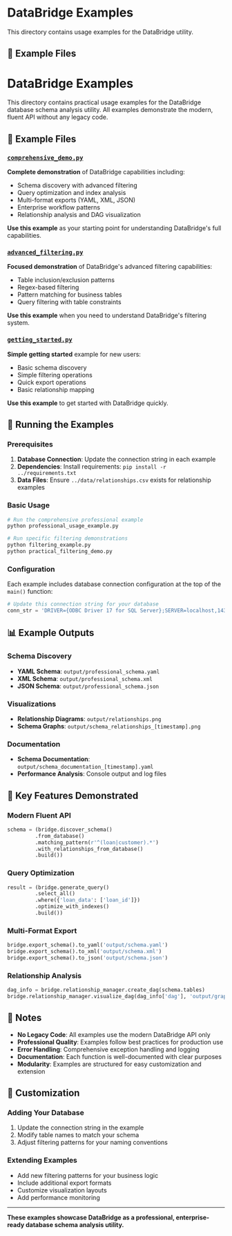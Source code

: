 # DataBridge Examples

This directory contains usage examples for the DataBridge  utility.

## 📁 Example Files

# DataBridge Examples

This directory contains practical usage examples for the DataBridge database schema analysis utility. All examples demonstrate the modern, fluent API without any legacy code.

## 📁 Example Files

### [`comprehensive_demo.py`](comprehensive_demo.py)
**Complete demonstration** of DataBridge capabilities including:
- Schema discovery with advanced filtering
- Query optimization and index analysis  
- Multi-format exports (YAML, XML, JSON)
- Enterprise workflow patterns
- Relationship analysis and DAG visualization

**Use this example** as your starting point for understanding DataBridge's full capabilities.

### [`advanced_filtering.py`](advanced_filtering.py) 
**Focused demonstration** of DataBridge's advanced filtering capabilities:
- Table inclusion/exclusion patterns
- Regex-based filtering
- Pattern matching for business tables
- Query filtering with table constraints

**Use this example** when you need to understand DataBridge's filtering system.

### [`getting_started.py`](getting_started.py)
**Simple getting started** example for new users:
- Basic schema discovery
- Simple filtering operations
- Quick export operations
- Basic relationship mapping

**Use this example** to get started with DataBridge quickly.

## 🚀 Running the Examples

### Prerequisites
1. **Database Connection**: Update the connection string in each example
2. **Dependencies**: Install requirements: `pip install -r ../requirements.txt`
3. **Data Files**: Ensure `../data/relationships.csv` exists for relationship examples

### Basic Usage
```bash
# Run the comprehensive professional example
python professional_usage_example.py

# Run specific filtering demonstrations
python filtering_example.py
python practical_filtering_demo.py
```

### Configuration
Each example includes database connection configuration at the top of the `main()` function:

```python
# Update this connection string for your database
conn_str = 'DRIVER={ODBC Driver 17 for SQL Server};SERVER=localhost,1433;DATABASE=pocdb;UID=sa;PWD=Two3RobotDuckTag!'
```

## 📊 Example Outputs

### Schema Discovery
- **YAML Schema**: `output/professional_schema.yaml`
- **XML Schema**: `output/professional_schema.xml`  
- **JSON Schema**: `output/professional_schema.json`

### Visualizations
- **Relationship Diagrams**: `output/relationships.png`
- **Schema Graphs**: `output/schema_relationships_[timestamp].png`

### Documentation
- **Schema Documentation**: `output/schema_documentation_[timestamp].yaml`
- **Performance Analysis**: Console output and log files

## 🎯 Key Features Demonstrated

### Modern Fluent API
```python
schema = (bridge.discover_schema()
         .from_database()
         .matching_pattern(r'^(loan|customer).*')
         .with_relationships_from_database()
         .build())
```

### Query Optimization
```python
result = (bridge.generate_query()
         .select_all()
         .where({'loan_data': ['loan_id']})
         .optimize_with_indexes()
         .build())
```

### Multi-Format Export
```python
bridge.export_schema().to_yaml('output/schema.yaml')
bridge.export_schema().to_xml('output/schema.xml')
bridge.export_schema().to_json('output/schema.json')
```

### Relationship Analysis
```python
dag_info = bridge.relationship_manager.create_dag(schema.tables)
bridge.relationship_manager.visualize_dag(dag_info['dag'], 'output/graph.png')
```

## 📝 Notes

- **No Legacy Code**: All examples use the modern DataBridge API only
- **Professional Quality**: Examples follow best practices for production use
- **Error Handling**: Comprehensive exception handling and logging
- **Documentation**: Each function is well-documented with clear purposes
- **Modularity**: Examples are structured for easy customization and extension

## 🔧 Customization

### Adding Your Database
1. Update the connection string in the example
2. Modify table names to match your schema
3. Adjust filtering patterns for your naming conventions

### Extending Examples
- Add new filtering patterns for your business logic
- Include additional export formats
- Customize visualization layouts
- Add performance monitoring

---

**These examples showcase DataBridge as a professional, enterprise-ready database schema analysis utility.**
